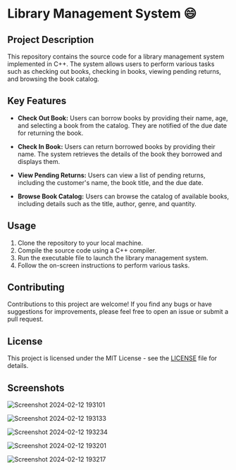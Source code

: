 # Library Management System 😄

## Project Description

This repository contains the source code for a library management system implemented in C++. The system allows users to perform various tasks such as checking out books, checking in books, viewing pending returns, and browsing the book catalog.

## Key Features

- **Check Out Book:** Users can borrow books by providing their name, age, and selecting a book from the catalog. They are notified of the due date for returning the book.
  
- **Check In Book:** Users can return borrowed books by providing their name. The system retrieves the details of the book they borrowed and displays them.
  
- **View Pending Returns:** Users can view a list of pending returns, including the customer's name, the book title, and the due date.
  
- **Browse Book Catalog:** Users can browse the catalog of available books, including details such as the title, author, genre, and quantity.

## Usage

1. Clone the repository to your local machine.
2. Compile the source code using a C++ compiler.
3. Run the executable file to launch the library management system.
4. Follow the on-screen instructions to perform various tasks.

## Contributing

Contributions to this project are welcome! If you find any bugs or have suggestions for improvements, please feel free to open an issue or submit a pull request.

## License

This project is licensed under the MIT License - see the [LICENSE](LICENSE) file for details.

## Screenshots

![Screenshot 2024-02-12 193101](https://github.com/omawchar007/Library-Management/assets/153804283/bb60e980-698a-4607-aecc-b454a57c636c)

![Screenshot 2024-02-12 193133](https://github.com/omawchar007/Library-Management/assets/153804283/b200892b-2d0b-4c12-910e-67554c9db29a)

![Screenshot 2024-02-12 193234](https://github.com/omawchar007/Library-Management/assets/153804283/0cc74ecc-2d57-48ed-be6a-e67c196555c3)

![Screenshot 2024-02-12 193201](https://github.com/omawchar007/Library-Management/assets/153804283/9ee426d9-60f9-4de4-a146-6e929a84db20)

![Screenshot 2024-02-12 193217](https://github.com/omawchar007/Library-Management/assets/153804283/d74ed09e-091f-473e-affc-b41d9a3011e2)




